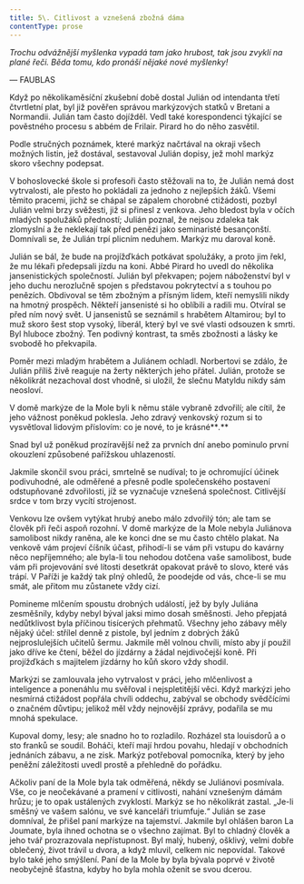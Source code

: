 ```yaml
---
title: 5\. Citlivost a vznešená zbožná dáma
contentType: prose
---
```


<section>

_Trochu odvážnější myšlenka vypadá tam jako hrubost, tak jsou zvyklí na plané řeči. Běda tomu, kdo pronáší nějaké nové myšlenky!_

— FAUBLAS

Když po několikaměsíční zkušební době dostal Julián od intendanta třetí čtvrtletní plat, byl již pověřen správou markýzových statků v Bretani a Normandii. Julián tam často dojížděl. Vedl také korespondenci týkající se pověstného procesu s abbém de Frilair. Pirard ho do něho zasvětil.

Podle stručných poznámek, které markýz načrtával na okraji všech možných listin, jež dostával, sestavoval Julián dopisy, jež mohl markýz skoro všechny podepsat.

V bohoslovecké škole si profesoři často stěžovali na to, že Julián nemá dost vytrvalosti, ale přesto ho pokládali za jednoho z nejlepších žáků. Všemi těmito pracemi, jichž se chápal se zápalem chorobné ctižádosti, pozbyl Julián velmi brzy svěžesti, již si přinesl z venkova. Jeho bledost byla v očích mladých spolužáků předností; Julián poznal, že nejsou zdaleka tak zlomyslní a že neklekají tak před penězi jako seminaristé besançonští. Domnívali se, že Julián trpí plicním neduhem. Markýz mu daroval koně.

Julián se bál, že bude na projížďkách potkávat spolužáky, a proto jim řekl, že mu lékaři předepsali jízdu na koni. Abbé Pirard ho uvedl do několika jansenistických společností. Julián byl překvapen; pojem náboženství byl v jeho duchu nerozlučně spojen s představou pokrytectví a s touhou po penězích. Obdivoval se těm zbožným a přísným lidem, kteří nemyslili nikdy na hmotný prospěch. Někteří jansenisté si ho oblíbili a radili mu. Otvíral se před ním nový svět. U jansenistů se seznámil s hrabětem Altamirou; byl to muž skoro šest stop vysoký, liberál, který byl ve své vlasti odsouzen k smrti. Byl hluboce zbožný. Ten podivný kontrast, ta směs zbožnosti a lásky ke svobodě ho překvapila.

Poměr mezi mladým hrabětem a Juliánem ochladl. Norbertovi se zdálo, že Julián příliš živě reaguje na žerty některých jeho přátel. Julián, protože se několikrát nezachoval dost vhodně, si uložil, že slečnu Matyldu nikdy sám neosloví.

V domě markýze de la Mole byli k němu stále vybraně zdvořilí; ale cítil, že jeho vážnost poněkud poklesla. Jeho zdravý venkovský rozum si to vysvětloval lidovým příslovím: co je nové, to je krásné**_._**

Snad byl už poněkud prozíravější než za prvních dní anebo pominulo první okouzlení způsobené pařížskou uhlazeností.

Jakmile skončil svou práci, smrtelně se nudíval; to je ochromující účinek podivuhodné, ale odměřené a přesně podle společenského postavení odstupňované zdvořilosti, jíž se vyznačuje vznešená společnost. Citlivější srdce v tom brzy vycítí strojenost.

Venkovu lze ovšem vytýkat hrubý anebo málo zdvořilý tón; ale tam se člověk při řeči aspoň rozohní. V domě markýze de la Mole nebyla Juliánova samolibost nikdy raněna, ale ke konci dne se mu často chtělo plakat. Na venkově vám projeví číšník účast, přihodí-li se vám při vstupu do kavárny něco nepříjemného; ale byla-li tou nehodou dotčena vaše samolibost, bude vám při projevování své lítosti desetkrát opakovat právě to slovo, které vás trápí. V Paříži je každý tak plný ohledů, že poodejde od vás, chce-li se mu smát, ale přitom mu zůstanete vždy cizí.

Pomineme mlčením spoustu drobných událostí, jež by byly Juliána zesměšnily, kdyby nebyl býval jaksi mimo dosah směšnosti. Jeho přepjatá nedůtklivost byla příčinou tisícerých přehmatů. Všechny jeho zábavy měly nějaký účel: střílel denně z pistole, byl jedním z dobrých žáků nejproslulejších učitelů šermu. Jakmile měl volnou chvíli, místo aby jí použil jako dříve ke čtení, běžel do jízdárny a žádal nejdivočejší koně. Při projížďkách s majitelem jízdárny ho kůň skoro vždy shodil.

Markýzi se zamlouvala jeho vytrvalost v práci, jeho mlčenlivost a inteligence a ponenáhlu mu svěřoval i nejspletitější věci. Když markýzi jeho nesmírná ctižádost popřála chvíli oddechu, zabýval se obchody svědčícími o značném důvtipu; jelikož měl vždy nejnovější zprávy, podařila se mu mnohá spekulace.

Kupoval domy, lesy; ale snadno ho to rozladilo. Rozházel sta louisdorů a o sto franků se soudil. Boháči, kteří mají hrdou povahu, hledají v obchodních jednáních zábavu, a ne zisk. Markýz potřeboval pomocníka, který by jeho peněžní záležitosti uvedl prostě a přehledně do pořádku.

Ačkoliv paní de la Mole byla tak odměřená, někdy se Juliánovi posmívala. Vše, co je neočekávané a pramení v citlivosti, nahání vznešeným dámám hrůzu; je to opak ustálených zvyklostí. Markýz se ho několikrát zastal. „Je-li směšný ve vašem salónu, ve své kanceláři triumfuje.“ Julián se zase domníval, že přišel paní markýze na tajemství. Jakmile byl ohlášen baron La Joumate, byla ihned ochotna se o všechno zajímat. Byl to chladný člověk a jeho tvář prozrazovala nepřístupnost. Byl malý, hubený, ošklivý, velmi dobře oblečený, život trávil u dvora, a když mluvil, celkem nic nepovídal. Takové bylo také jeho smýšlení. Paní de la Mole by byla bývala poprvé v životě neobyčejně šťastna, kdyby ho byla mohla oženit se svou dcerou.

</section>

[^1]: V mincích po 6 francích.

[^2]: Citáty z Byrona jsou v překladu Pavla Eisnera.

[^3]: Hrdinka veršované povídky ,,Paní z Vergy“ hynoucí v domnění, že ji zradil milenec.

[^4]: Překlad J. V. Sládka.

[^5]: Náboženské spolky služebnictva, jejichž prostřednictvím církev získávala spojence v šlechtických domech.

[^6]: Podívejte se na stranu 130.

[^7]: Věřte mi.

[^8]: Co je psáno, to je dáno.

[^9]: Chytrému napověz.

[^10]: Buď zdráv a miluj mě.

[^11]: Viz v Louvru vévodu Františka Aquitánského, odkládajícího přilbu a beroucího na sebe mnišský hábit, č. 1130 (_pozn. aut._).

[^12]: Francouzská mystička.

[^13]: Venkove, kdy tě spatřím (citát je však z Horatia).

[^14]: Jsem při tobě, je to moje dílo.

[^15]: Proslulý kejklíř (pozn. autora).

[^16]: Rossiniho opera.

[^17]: To mluví nespokojenec (poznámka Molièrova k Tartuffovi). _Pozn. autora._

[^18]: Biskup a ministr narozený v Besançonu.

[^19]: Redaktoři satirického časopisu, uvěznění pro urážku vlády.

[^20]: Musím se potrestat, jestliže jsem příliš milovala.

[^21]: Syn zedníka, který velel části roajalistické armády při vendéském povstání.

[^22]: Slavný kazatel.

[^23]: Jestliže dovolí osud.

[^24]: Od této chvíle již neřeknu ani slovo.

[^25]: Zde mluví z něho jakobín (_Pozn. aut.)._

[^26]: Od La Fontaina; podle nich je „manželský svazek tísnivým ortelem“.

